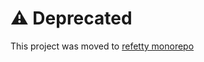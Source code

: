 # ⚠️ Deprecated

This project was moved to [refetty monorepo](https://github.com/brunobertolini/refetty)
